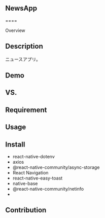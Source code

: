 ## NewsApp
====

Overview

## Description
ニュースアプリ。

## Demo

## VS. 

## Requirement

## Usage

## Install
- react-native-dotenv
- axios
- @react-native-community/async-storage
- React Navigation
- react-native-easy-toast
- native-base
- @react-native-community/netinfo
- 


## Contribution

